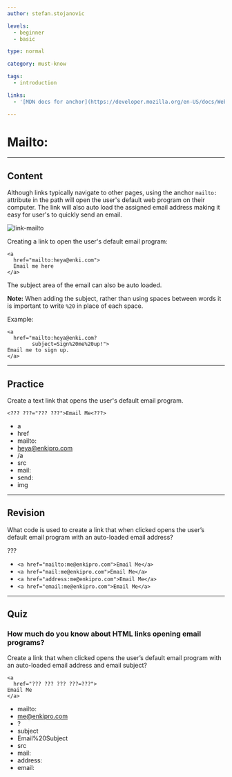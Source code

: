 ```yaml
---
author: stefan.stojanovic

levels:
  - beginner
  - basic

type: normal

category: must-know

tags:
  - introduction

links:
  - '[MDN docs for anchor](https://developer.mozilla.org/en-US/docs/Web/HTML/Element/a){website}'

---
```

# Mailto:
---
## Content

Although links typically navigate to other pages, using the anchor `mailto:` attribute in the path will open the user's default web program on their computer. The link will also auto load the assigned email address making it easy for user's to quickly send an email.

![link-mailto](%3Csvg%20xmlns%3D%22http%3A%2F%2Fwww.w3.org%2F2000%2Fsvg%22%20width%3D%22100%22%20height%3D%2258%22%3E%3Cg%20fill%3D%22%23FFF%22%3E%3Cpath%20d%3D%22M99.99398%2010.52613c0-1.67597-1.35523-3.04226-3.02366-3.04226H45.27895l7.27607%204.93685c.4698.32183.8553.7226%201.19862%201.15375h38.87995L62.61381%2035.49576%2047.9352%2024.84481l-5.81242%203.94704L60.86105%2042.2604c1.02395.7469%202.48157.73476%203.50552%200l29.5861-21.26547v30.90841H31.27495V36.15158l-1.21669.83191c-.95167.63153-2.01176.9473-3.10196.9473-.59028%200-1.16248-.12753-1.72265-.3097v17.33058C25.23364%2056.6337%2026.58887%2058%2028.25731%2058h68.71903C98.64477%2058%20100%2056.63371%20100%2054.95167V15.08042c0-.15788-.0241-.30362-.04819-.43721.03614-.16396.04819-.32791.04819-.4858v-3.63128h-.00602z%22%2F%3E%3Cpath%20d%3D%22M25.87327%2031.65554c0%20.40108.22222.77179.57656.96017.36035.1884.78077.16409%201.11109-.06077l22.4319-15.27779c.2943-.20054.47447-.54086.47447-.91156%200-.36463-.18018-.69887-.47446-.90549L27.56693.1884c-.33033-.21878-.75675-.24916-1.1111-.06077-.35434.19447-.57655.56517-.57655.97233v8.83608c-3.53145-.0243-6.4503-.1823-8.88268-.48009C5.3332%208.05821%202.21016.97234%202.08404.66848%201.90987.25524%201.51348%200%201.08706%200%201.015%200%20.94292%200%20.87686.01823.36036.12762%200%20.57733%200%201.09388%200%2018.9848%2020.9905%2022.79515%2025.86726%2023.43932l.00601%208.21622z%22%2F%3E%3C%2Fg%3E%3C%2Fsvg%3E)

Creating a link to open the user's default email program:
```
<a 
  href="mailto:heya@enki.com">
  Email me here
</a>
```
<!--[View CodePen](https://codepen.io/enkidevs/pen/ejvqXx)-->


The subject area of the email can also be auto loaded.

**Note:** When adding the subject, rather than using spaces between words it is important to write `%20` in place of each space.

Example:
```
<a 
  href="mailto:heya@enki.com?
        subject=Sign%20me%20up!"> 
Email me to sign up.
</a>
```

<!--[View CodePen](https://codepen.io/enkidevs/pen/OwpKGj)-->

---
## Practice

Create a text link that opens the user's default email program.

`<??? ???="??? ???">Email Me<???>`

* a
* href
* mailto:
* heya@enkipro.com
* /a
* src
* mail:
* send:
* img

---
## Revision

What code is used to create a link that when clicked opens the user’s default email program with an auto-loaded email address?

???

* `<a href="mailto:me@enkipro.com">Email Me</a>`
* `<a href="mail:me@enkipro.com">Email Me</a>`
* `<a href="address:me@enkipro.com">Email Me</a>`
* `<a href="email:me@enkipro.com">Email Me</a>`

---
## Quiz

### How much do you know about HTML links opening email programs?

Create a link that when clicked opens the user’s default email program with an auto-loaded email address and email subject?

```
<a 
  href="??? ??? ??? ???=???">
Email Me
</a>
```

* mailto:
* me@enkipro.com
* ?
* subject
* Email%20Subject
* src
* mail:
* address:
* email:


 
